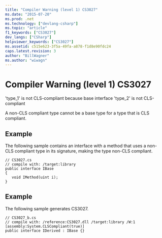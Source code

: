 ```yaml
---
title: "Compiler Warning (level 1) CS3027"
ms.date: "2015-07-20"
ms.prod: .net
ms.technology: ["devlang-csharp"]
ms.topic: "article"
f1_keywords: ["CS3027"]
dev_langs: ["CSharp"]
helpviewer_keywords: ["CS3027"]
ms.assetid: c515e623-3f5a-49fa-a878-f1d8e90fdc24
caps.latest.revision: 3
author: "BillWagner"
ms.author: "wiwagn"
---
```

# Compiler Warning (level 1) CS3027
'type_1' is not CLS-compliant because base interface 'type_2' is not CLS-compliant  
  
 A non-CLS compliant type cannot be a base type for a type that is CLS compliant.  
  
## Example  
 The following sample contains an interface with a method that uses a non-CLS compliant type in its signature, making the type non-CLS compliant.  
  
```  
// CS3027.cs  
// compile with: /target:library  
public interface IBase  
{  
   void IMethod(uint i);  
}  
```  
  
## Example  
 The following sample generates CS3027.  
  
```  
// CS3027_b.cs  
// compile with: /reference:CS3027.dll /target:library /W:1  
[assembly:System.CLSCompliant(true)]  
public interface IDerived : IBase {}  
```
